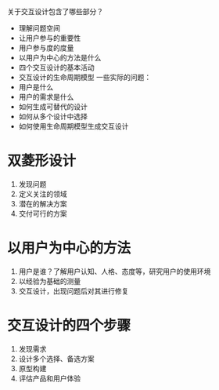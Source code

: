 关于交互设计包含了哪些部分？
- 理解问题空间
- 让用户参与的重要性
- 用户参与度的度量
- 以用户为中心的方法是什么
- 四个交互设计的基本活动
- 交互设计的生命周期模型
一些实际的问题：
- 用户是什么
- 用户的需求是什么
- 如何生成可替代的设计
- 如何从多个设计中选择
- 如何使用生命周期模型生成交互设计


# 双菱形设计
1. 发现问题
2. 定义关注的领域
3. 潜在的解决方案
4. 交付可行的方案

# 以用户为中心的方法
1. 用户是谁？了解用户认知、人格、态度等，研究用户的使用环境
2. 以经验为基础的测量
3. 交互设计，出现问题后对其进行修复

# 交互设计的四个步骤
1. 发现需求
2. 设计多个选择、备选方案
3. 原型构建
4. 评估产品和用户体验